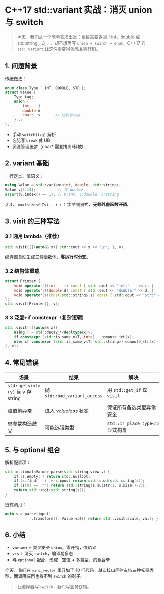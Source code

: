 # C++17 std::variant 实战：消灭 union 与 switch

> 今天，我们从一个简单需求出发：函数需要返回「int、double 或 std::string」之一，却不想再写 `union + switch + enum`。C++17 的 `std::variant` 让这件事变得优雅且零开销。

## 1. 问题背景

传统做法：

```cpp
enum class Type { INT, DOUBLE, STR };
struct Value {
    Type tag;
    union {
        int    i;
        double d;
        char*  s;      // 还要管内存
    } u;
};
```

- 手动 `switch(tag)` 解析  
- 忘记写 `break` 就 UB  
- 资源管理噩梦（char* 需要拷贝/释放）

## 2. variant 基础

一行定义，值语义：

```cpp
using Value = std::variant<int, double, std::string>;
Value v{3.14};          // 存 double
assert(v.index() == 1); // 0:int, 1:double, 2:string
```

大小：`max(sizeof(Ts)...) + 1` 字节判别式，**无额外虚函数开销**。

## 3. visit 的三种写法

### 3.1 通用 lambda（推荐）

```cpp
std::visit([](auto&& x){ std::cout << x << '\n'; }, v);
```

编译器自动生成三份函数体，**零运行时分支**。

### 3.2 结构体重载

```cpp
struct Printer {
    void operator()(int    i) const { std::cout << "int:"    << i; }
    void operator()(double d) const { std::cout << "double:" << d; }
    void operator()(const std::string& s) const { std::cout << "str:" << s; }
};
std::visit(Printer{}, v);
```

### 3.3 泛型+if constexpr（复杂逻辑）

```cpp
std::visit([](auto&& x){
    using T = std::decay_t<decltype(x)>;
    if constexpr (std::is_same_v<T, int>)   compute_int(x);
    else if constexpr (std::is_same_v<T, std::string>) compute_str(x);
}, v);
```

## 4. 常见错误

| 场景 | 结果 | 解决 |
|---|---|---|
| `std::get<int>(v)` 当 v 存 string | 抛 `std::bad_variant_access` | 用 `std::get_if` 或 `visit` |
| 赋值抛异常 | 进入 *valueless* 状态 | 保证所有备选类型异常安全 |
| 单参数构造歧义 | 可能选错类型 | `std::in_place_type<T>` 显式构造 |

## 5. 与 optional 组合

解析配置项：

```cpp
std::optional<Value> parse(std::string_view s) {
    if (s.empty()) return std::nullopt;
    if (s.find('.') != s.npos) return std::stod(std::string(s));
    if (s[0] == '"') return std::string(s.substr(1, s.size()-2));
    return std::stoi(std::string(s));
}
```

链式调用：

```cpp
auto v = parse(input)
            .transform([](Value val){ return std::visit(scale, val); });
```

## 6. 小结

- `variant` = 类型安全 `union`，零开销，值语义  
- `visit` 消灭 `switch`，编译期多态  
- 与 `optional` 配合，形成「空值 + 多类型」的组合拳

今天，我们在 `mini_vector` 里只加了 10 行代码，就让接口同时支持三种标量类型，而调用端再也看不到 `switch` 的影子。

> 让编译器写 `switch`，我们写业务逻辑。
